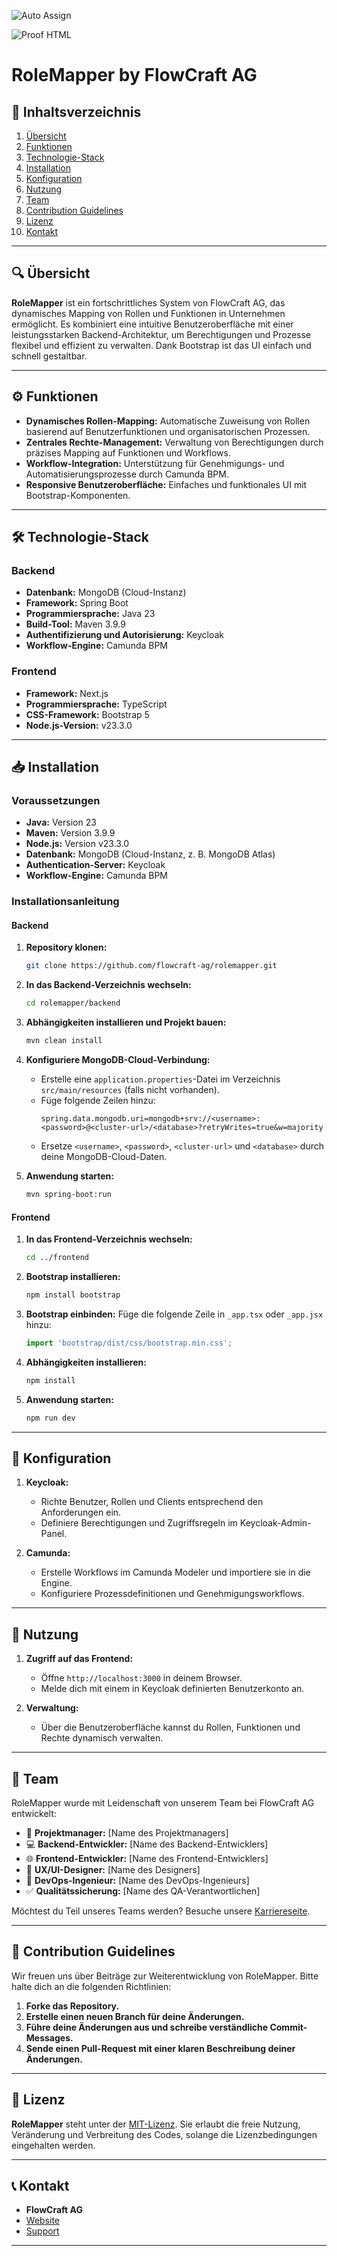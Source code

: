 ![Auto Assign](https://github.com/FlowCraft-AG/demo-repository/actions/workflows/auto-assign.yml/badge.svg)

![Proof HTML](https://github.com/FlowCraft-AG/demo-repository/actions/workflows/proof-html.yml/badge.svg)

# RoleMapper by FlowCraft AG

## 📖 Inhaltsverzeichnis
1. [Übersicht](#-übersicht)
2. [Funktionen](#-funktionen)
3. [Technologie-Stack](#-technologie-stack)
4. [Installation](#-installation)
5. [Konfiguration](#-konfiguration)
6. [Nutzung](#-nutzung)
7. [Team](#-team)
8. [Contribution Guidelines](#-contribution-guidelines)
9. [Lizenz](#-lizenz)
10. [Kontakt](#-kontakt)

---

## 🔍 Übersicht

**RoleMapper** ist ein fortschrittliches System von FlowCraft AG, das dynamisches Mapping von Rollen und Funktionen in Unternehmen ermöglicht. Es kombiniert eine intuitive Benutzeroberfläche mit einer leistungsstarken Backend-Architektur, um Berechtigungen und Prozesse flexibel und effizient zu verwalten. Dank Bootstrap ist das UI einfach und schnell gestaltbar.

---

## ⚙️ Funktionen

- **Dynamisches Rollen-Mapping:** Automatische Zuweisung von Rollen basierend auf Benutzerfunktionen und organisatorischen Prozessen.
- **Zentrales Rechte-Management:** Verwaltung von Berechtigungen durch präzises Mapping auf Funktionen und Workflows.
- **Workflow-Integration:** Unterstützung für Genehmigungs- und Automatisierungsprozesse durch Camunda BPM.
- **Responsive Benutzeroberfläche:** Einfaches und funktionales UI mit Bootstrap-Komponenten.

---

## 🛠 Technologie-Stack

### Backend
- **Datenbank:** MongoDB (Cloud-Instanz)
- **Framework:** Spring Boot
- **Programmiersprache:** Java 23
- **Build-Tool:** Maven 3.9.9
- **Authentifizierung und Autorisierung:** Keycloak
- **Workflow-Engine:** Camunda BPM

### Frontend
- **Framework:** Next.js
- **Programmiersprache:** TypeScript
- **CSS-Framework:** Bootstrap 5
- **Node.js-Version:** v23.3.0

---

## 📥 Installation

### Voraussetzungen
- **Java:** Version 23
- **Maven:** Version 3.9.9
- **Node.js:** Version v23.3.0
- **Datenbank:** MongoDB (Cloud-Instanz, z. B. MongoDB Atlas)
- **Authentication-Server:** Keycloak
- **Workflow-Engine:** Camunda BPM

### Installationsanleitung

#### Backend
1. **Repository klonen:**
   ```bash
   git clone https://github.com/flowcraft-ag/rolemapper.git
   ```
2. **In das Backend-Verzeichnis wechseln:**
   ```bash
   cd rolemapper/backend
   ```
3. **Abhängigkeiten installieren und Projekt bauen:**
   ```bash
   mvn clean install
   ```
4. **Konfiguriere MongoDB-Cloud-Verbindung:**
   - Erstelle eine `application.properties`-Datei im Verzeichnis `src/main/resources` (falls nicht vorhanden).
   - Füge folgende Zeilen hinzu:
     ```properties
     spring.data.mongodb.uri=mongodb+srv://<username>:<password>@<cluster-url>/<database>?retryWrites=true&w=majority
     ```
   - Ersetze `<username>`, `<password>`, `<cluster-url>` und `<database>` durch deine MongoDB-Cloud-Daten.

5. **Anwendung starten:**
   ```bash
   mvn spring-boot:run
   ```

#### Frontend
1. **In das Frontend-Verzeichnis wechseln:**
   ```bash
   cd ../frontend
   ```
2. **Bootstrap installieren:**
   ```bash
   npm install bootstrap
   ```
3. **Bootstrap einbinden:**
   Füge die folgende Zeile in `_app.tsx` oder `_app.jsx` hinzu:
   ```javascript
   import 'bootstrap/dist/css/bootstrap.min.css';
   ```
4. **Abhängigkeiten installieren:**
   ```bash
   npm install
   ```
5. **Anwendung starten:**
   ```bash
   npm run dev
   ```

---

## 🔧 Konfiguration

1. **Keycloak:**
   - Richte Benutzer, Rollen und Clients entsprechend den Anforderungen ein.
   - Definiere Berechtigungen und Zugriffsregeln im Keycloak-Admin-Panel.

2. **Camunda:**
   - Erstelle Workflows im Camunda Modeler und importiere sie in die Engine.
   - Konfiguriere Prozessdefinitionen und Genehmigungsworkflows.

---

## 🚀 Nutzung

1. **Zugriff auf das Frontend:** 
   - Öffne `http://localhost:3000` in deinem Browser.
   - Melde dich mit einem in Keycloak definierten Benutzerkonto an.

2. **Verwaltung:**
   - Über die Benutzeroberfläche kannst du Rollen, Funktionen und Rechte dynamisch verwalten.

---

## 👥 Team

RoleMapper wurde mit Leidenschaft von unserem Team bei FlowCraft AG entwickelt:

- 🎯 **Projektmanager:** [Name des Projektmanagers]  
- 💻 **Backend-Entwickler:** [Name des Backend-Entwicklers]  
- 🌐 **Frontend-Entwickler:** [Name des Frontend-Entwicklers]  
- 🎨 **UX/UI-Designer:** [Name des Designers]  
- 🚀 **DevOps-Ingenieur:** [Name des DevOps-Ingenieurs]  
- ✅ **Qualitätssicherung:** [Name des QA-Verantwortlichen]

Möchtest du Teil unseres Teams werden? Besuche unsere [Karriereseite](https://www.flowcraft-ag.de/jobs).

---

## 🤝 Contribution Guidelines

Wir freuen uns über Beiträge zur Weiterentwicklung von RoleMapper. Bitte halte dich an die folgenden Richtlinien:

1. **Forke das Repository.**
2. **Erstelle einen neuen Branch für deine Änderungen.**
3. **Führe deine Änderungen aus und schreibe verständliche Commit-Messages.**
4. **Sende einen Pull-Request mit einer klaren Beschreibung deiner Änderungen.**

---

## 📜 Lizenz

**RoleMapper** steht unter der [MIT-Lizenz](LICENSE). Sie erlaubt die freie Nutzung, Veränderung und Verbreitung des Codes, solange die Lizenzbedingungen eingehalten werden.

---

## 📞 Kontakt

- **FlowCraft AG**
- [Website](https://www.flowcraft-ag.de)
- [Support](mailto:support@flowcraft-ag.de)

---
